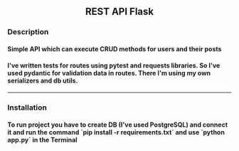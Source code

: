 <h2 align="center">REST API Flask</h2>
<h3><b>Description</b></h3>
<h4>Simple API which can execute CRUD
methods for users and their posts</h4>
<h4>I've written tests for routes using pytest and
requests libraries. So I've used pydantic for validation data
in routes. There I'm using my own serializers and db utils.</h4>
<hr />
<h3>Installation</h3>
<h4>To run project you have to create DB (I've used PostgreSQL)
and connect it and run the command
<b>`pip install -r requirements.txt`</b>
and use <b>`python app.py`</b> in the Terminal</h4>
